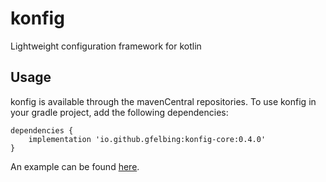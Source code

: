 # konfig

Lightweight configuration framework for kotlin

## Usage

konfig is available through the mavenCentral repositories.
To use konfig in your gradle project, add the following dependencies:

```
dependencies {
    implementation 'io.github.gfelbing:konfig-core:0.4.0'
}
```

An example can be found [here](projects/examples/src/main/kotlin/de/gfelbing/konfig/examples/hello/Main.kt).


